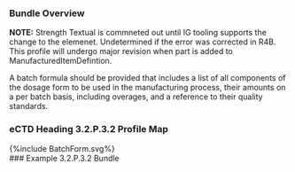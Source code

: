 ### Bundle Overview
**NOTE:** Strength Textual is commneted out until IG tooling supports the change to the elemenet.  Undetermined if the error was corrected in R4B. This profile will undergo major revision when part is added to ManufacturedItemDefintion.

A batch formula should be provided that includes a list of all components of the dosage form to 
be used in the manufacturing process, their amounts on a per batch basis, including overages, and 
a reference to their quality standards.

### eCTD Heading 3.2.P.3.2 Profile Map
<div>{%include BatchForm.svg%}</div>
### Example 3.2.P.3.2 Bundle